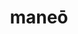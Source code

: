---
title: maneō
meaning: to stay, remain
ch: nine
pos: verb
inf: manēre
secondppstem: man
infend: ēre
conjugation: second
derivative: mansion
mt: yes
mt8thru10: yes
f3: yes
f: yes
---